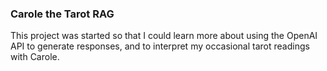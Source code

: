### Carole the Tarot RAG

This project was started so that I could learn more about using the OpenAI API to generate responses, and to interpret my occasional tarot readings with Carole.
